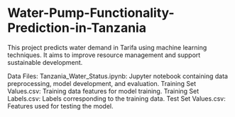 # Water-Pump-Functionality-Prediction-in-Tanzania

This project predicts water demand in Tarifa using machine learning techniques. It aims to improve resource management and support sustainable development.

Data Files:
Tanzania_Water_Status.ipynb: Jupyter notebook containing data preprocessing, model development, and evaluation.
Training Set Values.csv: Training data features for model training.
Training Set Labels.csv: Labels corresponding to the training data.
Test Set Values.csv: Features used for testing the model.
